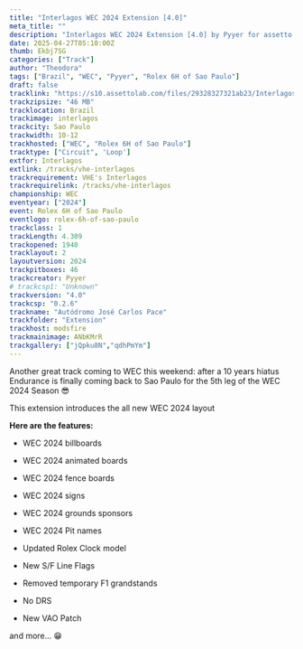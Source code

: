 ```yaml
---
title: "Interlagos WEC 2024 Extension [4.0]"
meta_title: ""
description: "Interlagos WEC 2024 Extension [4.0] by Pyyer for assetto corsa"
date: 2025-04-27T05:10:00Z
thumb: Ekbj7SG
categories: ["Track"]
author: "Theodora"
tags: ["Brazil", "WEC", "Pyyer", "Rolex 6H of Sao Paulo"]
draft: false
tracklink: "https://s10.assettolab.com/files/29328327321ab23/Interlagos WEC Extension 4.0.zip"
trackzipsize: "46 MB"
tracklocation: Brazil
trackimage: interlagos
trackcity: Sao Paulo
trackwidth: 10-12
trackhosted: ["WEC", "Rolex 6H of Sao Paulo"]
tracktype: ["Circuit", 'Loop']
extfor: Interlagos
extlink: /tracks/vhe-interlagos
trackrequirement: VHE's Interlagos
trackrequirelink: /tracks/vhe-interlagos
championship: WEC
eventyear: ["2024"]
event: Rolex 6H of Sao Paulo
eventlogo: rolex-6h-of-sao-paulo
trackclass: 1 
trackLength: 4.309
trackopened: 1940
tracklayout: 2
layoutversion: 2024
trackpitboxes: 46
trackcreator: Pyyer
# trackcsp1: "Unknown"
trackversion: "4.0"
trackcsp: "0.2.6"
trackname: "Autódromo José Carlos Pace"
trackfolder: "Extension"
trackhost: modsfire
trackmainimage: ANbKMrR
trackgallery: ["jQpku8N","qdhPmYm"]
---
```


Another great track coming to WEC this weekend: after a 10 years hiatus Endurance is finally coming back to Sao Paulo for the 5th leg of the WEC 2024 Season 😎

This extension introduces the all new WEC 2024 layout

**Here are the features:**

- WEC 2024 billboards
- WEC 2024 animated boards

- WEC 2024 fence boards

- WEC 2024 signs

- WEC 2024 grounds sponsors

- WEC 2024 Pit names

- Updated Rolex Clock model

- New S/F Line Flags

- Removed temporary F1 grandstands

- No DRS

- New VAO Patch


and more... 😁
